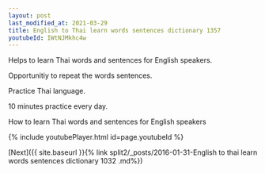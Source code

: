 ```yaml
---
layout: post
last_modified_at: 2021-03-29
title: English to Thai learn words sentences dictionary 1357 
youtubeId: IWtNJMkhc4w
---
```

 
 
Helps to learn Thai words and sentences for English speakers.

Opportunitiy to repeat the words sentences. 

Practice Thai language. 
 
10 minutes practice every day. 
 
How to learn Thai words and sentences for English speakers 
 
{% include youtubePlayer.html id=page.youtubeId %}
 
 
[Next]({{ site.baseurl }}{% link  split2/_posts/2016-01-31-English to thai learn words sentences dictionary 1032 .md%})
 
